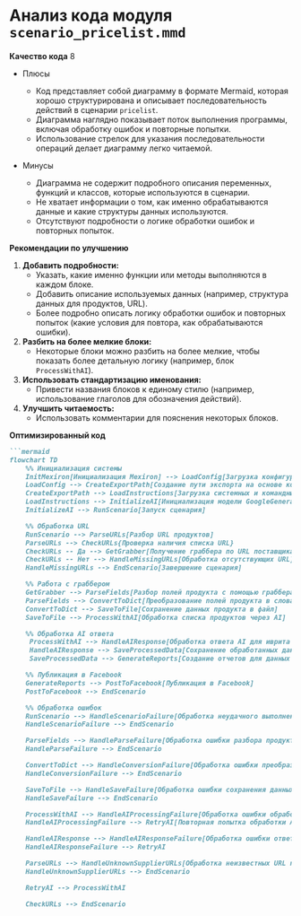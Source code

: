 # Анализ кода модуля `scenario_pricelist.mmd`

**Качество кода**
8
- Плюсы
    - Код представляет собой диаграмму в формате Mermaid, которая хорошо структурирована и описывает последовательность действий в сценарии `pricelist`.
    - Диаграмма наглядно показывает поток выполнения программы, включая обработку ошибок и повторные попытки.
    - Использование стрелок для указания последовательности операций делает диаграмму легко читаемой.

- Минусы
    - Диаграмма не содержит подробного описания переменных, функций и классов, которые используются в сценарии.
    - Не хватает информации о том, как именно обрабатываются данные и какие структуры данных используются.
    - Отсутствуют подробности о логике обработки ошибок и повторных попыток.

**Рекомендации по улучшению**
1.  **Добавить подробности:**
    - Указать, какие именно функции или методы выполняются в каждом блоке.
    - Добавить описание используемых данных (например, структура данных для продуктов, URL).
    - Более подробно описать логику обработки ошибок и повторных попыток (какие условия для повтора, как обрабатываются ошибки).
2.  **Разбить на более мелкие блоки:**
    - Некоторые блоки можно разбить на более мелкие, чтобы показать более детальную логику (например, блок `ProcessWithAI`).
3.  **Использовать стандартизацию именования:**
    - Привести названия блоков к единому стилю (например, использование глаголов для обозначения действий).
4.  **Улучшить читаемость:**
    - Использовать комментарии для пояснения некоторых блоков.

**Оптимизированный код**
```markdown
```mermaid
flowchart TD
    %% Инициализация системы
    InitMexiron[Инициализация Mexiron] --> LoadConfig[Загрузка конфигурации и установка путей]
    LoadConfig --> CreateExportPath[Создание пути экспорта на основе конфигурации хранилища]
    CreateExportPath --> LoadInstructions[Загрузка системных и командных инструкций]
    LoadInstructions --> InitializeAI[Инициализация модели GoogleGenerativeAI]
    InitializeAI --> RunScenario[Запуск сценария]

    %% Обработка URL
    RunScenario --> ParseURLs[Разбор URL продуктов]
    ParseURLs --> CheckURLs{Проверка наличия списка URL}
    CheckURLs -- Да --> GetGrabber[Получение граббера по URL поставщика]
    CheckURLs -- Нет --> HandleMissingURLs[Обработка отсутствующих URL]
    HandleMissingURLs --> EndScenario[Завершение сценария]

    %% Работа с граббером
    GetGrabber --> ParseFields[Разбор полей продукта с помощью граббера]
    ParseFields --> ConvertToDict[Преобразование полей продукта в словарь]
    ConvertToDict --> SaveToFile[Сохранение данных продукта в файл]
    SaveToFile --> ProcessWithAI[Обработка списка продуктов через AI]

    %% Обработка AI ответа
     ProcessWithAI --> HandleAIResponse[Обработка ответа AI для иврита и русского]
     HandleAIResponse --> SaveProcessedData[Сохранение обработанных данных (иврит и русский)]
     SaveProcessedData --> GenerateReports[Создание отчетов для данных (иврит и русский)]

    %% Публикация в Facebook
    GenerateReports --> PostToFacebook[Публикация в Facebook]
    PostToFacebook --> EndScenario

    %% Обработка ошибок
    RunScenario --> HandleScenarioFailure[Обработка неудачного выполнения сценария]
    HandleScenarioFailure --> EndScenario

    ParseFields --> HandleParseFailure[Обработка ошибки разбора продукта]
    HandleParseFailure --> EndScenario

    ConvertToDict --> HandleConversionFailure[Обработка ошибки преобразования]
    HandleConversionFailure --> EndScenario

    SaveToFile --> HandleSaveFailure[Обработка ошибки сохранения данных продукта]
    HandleSaveFailure --> EndScenario

    ProcessWithAI --> HandleAIProcessingFailure[Обработка ошибки обработки AI]
    HandleAIProcessingFailure --> RetryAI[Повторная попытка обработки AI]

    HandleAIResponse --> HandleAIResponseFailure[Обработка ошибки ответа AI]
    HandleAIResponseFailure --> RetryAI

    ParseURLs --> HandleUnknownSupplierURLs[Обработка неизвестных URL поставщиков]
    HandleUnknownSupplierURLs --> EndScenario

    RetryAI --> ProcessWithAI

    CheckURLs --> EndScenario
```